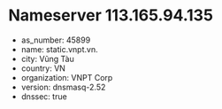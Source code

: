 # Nameserver 113.165.94.135

* as_number: 45899
* name: static.vnpt.vn.
* city: Vũng Tàu
* country: VN
* organization: VNPT Corp
* version: dnsmasq-2.52
* dnssec: true
